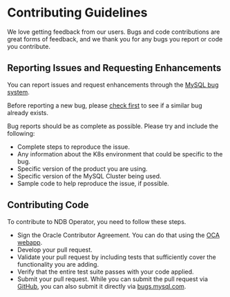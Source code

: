 
# Contributing Guidelines

We love getting feedback from our users. Bugs and code contributions are great forms of feedback, and we thank you for any bugs you report or code you contribute.

## Reporting Issues and Requesting Enhancements

You can report issues and request enhancements through the [MySQL bug system](https://bugs.mysql.com/report.php?in%5Bbug_type%5D=Server%3A+Cluster_OPR).

Before reporting a new bug, please [check first](https://bugs.mysql.com/search.php?bug_type%5B%5D=Server%3A+Cluster_OPR) to see if a similar bug already exists.

Bug reports should be as complete as possible. Please try and include the following:

* Complete steps to reproduce the issue.
* Any information about the K8s environment that could be specific to the bug.
* Specific version of the product you are using.
* Specific version of the MySQL Cluster being used.
* Sample code to help reproduce the issue, if possible.

## Contributing Code

To contribute to NDB Operator, you need to follow these steps.

* Sign the Oracle Contributor Agreement. You can do that using the [OCA webapp](https://oca.opensource.oracle.com/).
* Develop your pull request.
* Validate your pull request by including tests that sufficiently cover the functionality you are adding.
* Verify that the entire test suite passes with your code applied.
* Submit your pull request. While you can submit the pull request via [GitHub](https://github.com/mysql/mysql-ndb-operator/pulls), you can also submit it directly via [bugs.mysql.com](https://bugs.mysql.com).
